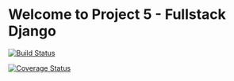 # Welcome to Project 5 - Fullstack Django 
[![Build Status](https://travis-ci.org/Sonnerz/project05-fullstack-django.svg?branch=master)](https://travis-ci.org/Sonnerz/project05-fullstack-django)

[![Coverage Status](https://coveralls.io/repos/github/z4r/python-coveralls/badge.svg?branch=master)](https://coveralls.io/github/z4r/python-coveralls?branch=master)